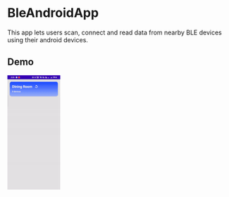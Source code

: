 # BleAndroidApp

This app lets users scan, connect and read data from nearby BLE devices using their android devices.

## Demo

![](https://github.com/gau4sar/BleAndroidApp/blob/main/ble-demo.gif)
